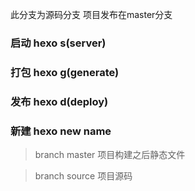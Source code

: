 此分支为源码分支
项目发布在master分支
### 启动    hexo s(server)
### 打包    hexo g(generate)
### 发布    hexo d(deploy)
### 新建    hexo new name
> branch master 项目构建之后静态文件

> branch source 项目源码
